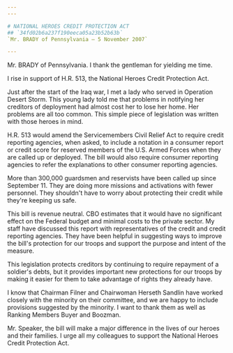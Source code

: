 ```yaml
---
---

# NATIONAL HEROES CREDIT PROTECTION ACT
## `34fd02b6a237f190eeca05a23b52b63b`
`Mr. BRADY of Pennsylvania — 5 November 2007`

---
```



Mr. BRADY of Pennsylvania. I thank the gentleman for yielding me 
time.

I rise in support of H.R. 513, the National Heroes Credit Protection 
Act.

Just after the start of the Iraq war, I met a lady who served in 
Operation Desert Storm. This young lady told me that problems in 
notifying her creditors of deployment had almost cost her to lose her 
home. Her problems are all too common. This simple piece of legislation 
was written with those heroes in mind.

H.R. 513 would amend the Servicemembers Civil Relief Act to require 
credit reporting agencies, when asked, to include a notation in a 
consumer report or credit score for reserved members of the U.S. Armed 
Forces when they are called up or deployed. The bill would also require 
consumer reporting agencies to refer the explanations to other consumer 
reporting agencies.

More than 300,000 guardsmen and reservists have been called up since 
September 11. They are doing more missions and activations with fewer 
personnel. They shouldn't have to worry about protecting their credit 
while they're keeping us safe.

This bill is revenue neutral. CBO estimates that it would have no 
significant effect on the Federal budget and minimal costs to the 
private sector. My staff have discussed this report with 
representatives of the credit and credit reporting agencies. They have 
been helpful in suggesting ways to improve the bill's protection for 
our troops and support the purpose and intent of the measure.

This legislation protects creditors by continuing to require 
repayment of a soldier's debts, but it provides important new 
protections for our troops by making it easier for them to take 
advantage of rights they already have.

I know that Chairman Filner and Chairwoman Herseth Sandlin have 
worked closely with the minority on their committee, and we are happy 
to include provisions suggested by the minority. I want to thank them 
as well as Ranking Members Buyer and Boozman.

Mr. Speaker, the bill will make a major difference in the lives of 
our heroes and their families. I urge all my colleagues to support the 
National Heroes Credit Protection Act.